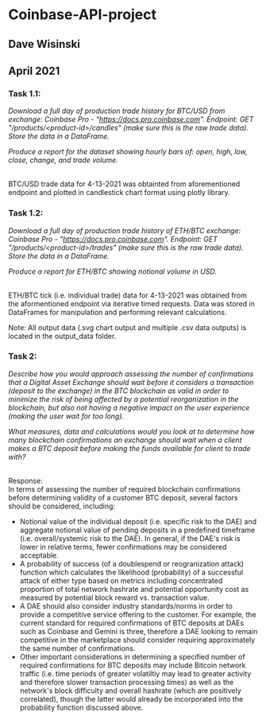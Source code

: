 # Coinbase-API-project
## Dave Wisinski
## April 2021

### Task 1.1:
<em>Download a full day of production trade history for BTC/USD from exchange: Coinbase Pro - "https://docs.pro.coinbase.com". Endpoint: GET "/products/\<product-id>/candles" (make sure this is the raw trade data). Store the data in a DataFrame.

Produce a report for the dataset showing hourly bars of:
open, high, low, close, change, and trade volume.</em><br><br>

BTC/USD trade data for 4-13-2021 was obtainted from aforementioned endpoint and plotted in candlestick chart format using plotly library.

### Task 1.2:
<em>Download a full day of production trade history of ETH/BTC exchange: Coinbase Pro - "https://docs.pro.coinbase.com". Endpoint: GET "/products/\<product-id>/trades" (make sure this is the raw trade data). Store the data in a DataFrame.

Produce a report for ETH/BTC showing notional volume in USD.</em><br><br>

ETH/BTC tick (i.e. individual trade) data for 4-13-2021 was obtained from the aformentioned endpoint via iterative timed requests. Data was stored in DataFrames for manipulation and performing relevant calculations.

Note: All output data (.svg chart output and multiple .csv data outputs) is located in the output_data folder.

### Task 2:
<em>Describe how you would approach assessing the number of confirmations that a Digital Asset Exchange should wait before it considers a transaction (deposit to the exchange) in the BTC blockchain as valid in order to minimize the risk of being affected by a potential reorganization in the blockchain, but also not having a negative impact on the user experience (making the user wait for too long).

What measures, data and calculations would you look at to determine how many blockchain confirmations an exchange should wait when a client makes a BTC deposit before making the funds available for client to trade with?</em><br><br>

Response:<br>
In terms of assessing the number of required blockchain confirmations before determining validity of a customer BTC deposit, several factors should be considered, including:
- Notional value of the individual deposit (i.e. specific risk to the DAE) and aggregate notional value of pending deposits in a predefined timeframe (i.e. overall/systemic risk to the DAE). In general, if the DAE's risk is lower in relative terms, fewer confirmations may be considered acceptable.
- A probability of success (of a doublespend or reogranization attack) function which calculates the likelihood (probability) of a successful attack of either type based on metrics including concentrated proportion of total network hashrate and potential opportunity cost as measured by potential block reward vs. transaction value.
- A DAE should also consider industry standards/norms in order to provide a competitive service offering to the customer. For example, the current standard for required confirmations of BTC deposits at DAEs such as Coinbase and Gemini is three, therefore a DAE looking to remain competitive in the marketplace should consider requiring approximately the same number of confirmations.
- Other important considerations in determining a specified number of required confirmations for BTC deposits may include Bitcoin network traffic (i.e. time periods of greater volatiltiy may lead to greater activity and therefore slower transaction processing times) as well as the network's block difficulty and overall hashrate (which are positively correlated), though the latter would already be incorporated into the probability function discussed above.


